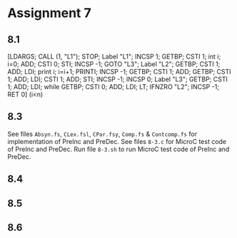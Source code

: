 # Assignment 7

## 8.1

[LDARGS;
CALL (1, "L1"); STOP;
Label "L1"; INCSP 1; GETBP; CSTI 1;         int i; i=0;
    ADD; CSTI 0; STI; INCSP -1;
GOTO "L3";
Label "L2"; GETBP; CSTI 1; ADD; LDI;       print i; i=i+1; 
    PRINTI; INCSP -1; GETBP; CSTI 1; 
    ADD; GETBP; CSTI 1; ADD; LDI; CSTI 1; 
    ADD; STI; INCSP -1; INCSP 0;
Label "L3"; GETBP; CSTI 1; ADD; LDI;        while
    GETBP; CSTI 0; ADD; LDI; LT;
IFNZRO "L2"; INCSP -1; RET 0]               (i<n)          



## 8.3

See files `Absyn.fs`, `CLex.fsl`, `CPar.fsy`, `Comp.fs` & `Contcomp.fs` for implementation of PreInc and PreDec.
See files `8-3.c` for MicroC test code of PreInc and PreDec.
Run file `8-3.sh` to run MicroC test code of PreInc and PreDec.

## 8.4

## 8.5

## 8.6
